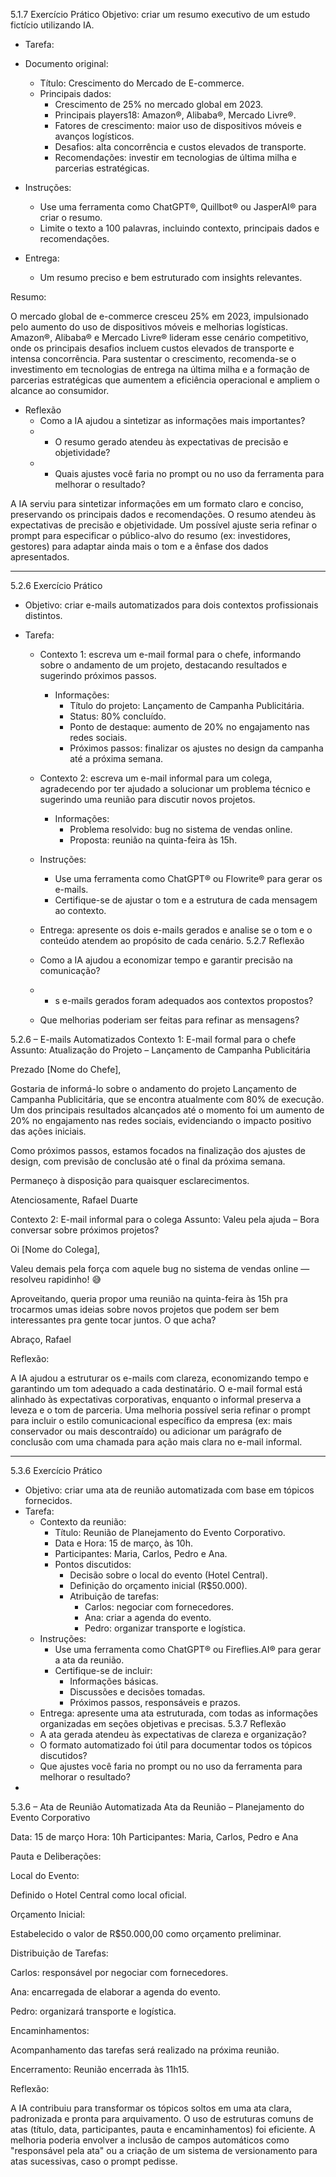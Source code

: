 5.1.7 Exercício Prático
Objetivo: criar um resumo executivo de um estudo fictício utilizando IA.
* Tarefa:

* Documento original:
  * Título: Crescimento do Mercado de E-commerce.
  * Principais dados:
    * Crescimento de 25% no mercado global em 2023.
    * Principais players18: Amazon®, Alibaba®, Mercado Livre®.
    * Fatores de crescimento: maior uso de dispositivos móveis e avanços logísticos.
    * Desafios: alta concorrência e custos elevados de transporte.
    * Recomendações: investir em tecnologias de última milha e parcerias estratégicas.

* Instruções:
  * Use uma ferramenta como ChatGPT®, Quillbot® ou JasperAI® para criar o resumo.
  * Limite o texto a 100 palavras, incluindo contexto, principais dados e recomendações.

* Entrega:
  * Um resumo preciso e bem estruturado com insights relevantes.

Resumo:

O mercado global de e-commerce cresceu 25% em 2023, impulsionado pelo aumento do uso de dispositivos móveis e melhorias logísticas. Amazon®, Alibaba® e Mercado Livre® lideram esse cenário competitivo, onde os principais desafios incluem custos elevados de transporte e intensa concorrência. Para sustentar o crescimento, recomenda-se o investimento em tecnologias de entrega na última milha e a formação de parcerias estratégicas que aumentem a eficiência operacional e ampliem o alcance ao consumidor.

* Reflexão
  * Como a IA ajudou a sintetizar as informações mais importantes?
  *   * O resumo gerado atendeu às expectativas de precisão e objetividade?
  *   * Quais ajustes você faria no prompt ou no uso da ferramenta para melhorar o resultado?

A IA serviu para sintetizar informações em um formato claro e conciso, preservando os principais dados e recomendações. O resumo atendeu às expectativas de precisão e objetividade. Um possível ajuste seria refinar o prompt para especificar o público-alvo do resumo (ex: investidores, gestores) para adaptar ainda mais o tom e a ênfase dos dados apresentados.

---

5.2.6 Exercício Prático
* Objetivo: criar e-mails automatizados para dois contextos profissionais distintos.

* Tarefa:
  * Contexto 1: escreva um e-mail formal para o chefe, informando sobre o andamento de um projeto, destacando resultados e sugerindo próximos passos.
    * Informações:
      * Título do projeto: Lançamento de Campanha Publicitária.
      * Status: 80% concluído.
      * Ponto de destaque: aumento de 20% no engajamento nas redes sociais.
      * Próximos passos: finalizar os ajustes no design da campanha até a próxima semana.
  * Contexto 2: escreva um e-mail informal para um colega, agradecendo por ter ajudado a solucionar um problema técnico e sugerindo uma reunião para discutir novos projetos.
    * Informações:
      * Problema resolvido: bug no sistema de vendas online.
      * Proposta: reunião na quinta-feira às 15h.
  * Instruções:
    * Use uma ferramenta como ChatGPT® ou Flowrite® para gerar os e-mails.
    * Certifique-se de ajustar o tom e a estrutura de cada mensagem ao contexto.
  

  
  * Entrega: apresente os dois e-mails gerados e analise se o tom e o conteúdo atendem ao propósito de cada cenário.
5.2.7 Reflexão
  * Como a IA ajudou a economizar tempo e garantir precisão na comunicação?
  *   * s e-mails gerados foram adequados aos contextos propostos?
  *   Que melhorias poderiam ser feitas para refinar as mensagens?


5.2.6 – E-mails Automatizados
Contexto 1: E-mail formal para o chefe
Assunto: Atualização do Projeto – Lançamento de Campanha Publicitária

Prezado [Nome do Chefe],

Gostaria de informá-lo sobre o andamento do projeto Lançamento de Campanha Publicitária, que se encontra atualmente com 80% de execução. Um dos principais resultados alcançados até o momento foi um aumento de 20% no engajamento nas redes sociais, evidenciando o impacto positivo das ações iniciais.

Como próximos passos, estamos focados na finalização dos ajustes de design, com previsão de conclusão até o final da próxima semana.

Permaneço à disposição para quaisquer esclarecimentos.

Atenciosamente,
Rafael Duarte

Contexto 2: E-mail informal para o colega
Assunto: Valeu pela ajuda – Bora conversar sobre próximos projetos?

Oi [Nome do Colega],

Valeu demais pela força com aquele bug no sistema de vendas online — resolveu rapidinho! 😅

Aproveitando, queria propor uma reunião na quinta-feira às 15h pra trocarmos umas ideias sobre novos projetos que podem ser bem interessantes pra gente tocar juntos. O que acha?

Abraço,
Rafael

Reflexão:

A IA ajudou a estruturar os e-mails com clareza, economizando tempo e garantindo um tom adequado a cada destinatário. O e-mail formal está alinhado às expectativas corporativas, enquanto o informal preserva a leveza e o tom de parceria. Uma melhoria possível seria refinar o prompt para incluir o estilo comunicacional específico da empresa (ex: mais conservador ou mais descontraído) ou adicionar um parágrafo de conclusão com uma chamada para ação mais clara no e-mail informal.



---

5.3.6 Exercício Prático
  * Objetivo: criar uma ata de reunião automatizada com base em tópicos fornecidos.
  * Tarefa:
    * Contexto da reunião:
      * Título: Reunião de Planejamento do Evento Corporativo.
      * Data e Hora: 15 de março, às 10h.
      * Participantes: Maria, Carlos, Pedro e Ana.
      * Pontos discutidos:
        * Decisão sobre o local do evento (Hotel Central).
        * Definição do orçamento inicial (R$50.000).
        * Atribuição de tarefas:
          * Carlos: negociar com fornecedores.
          * Ana: criar a agenda do evento.
          * Pedro: organizar transporte e logística.
    * Instruções:
      * Use uma ferramenta como ChatGPT® ou Fireflies.AI® para gerar a ata da reunião.
      * Certifique-se de incluir:
        * Informações básicas.
        * Discussões e decisões tomadas.
        * Próximos passos, responsáveis e prazos.
    * Entrega: apresente uma ata estruturada, com todas as informações organizadas em seções objetivas e precisas.
5.3.7 Reflexão
    * A ata gerada atendeu às expectativas de clareza e organização?
    * O formato automatizado foi útil para documentar todos os tópicos discutidos?
    * Que ajustes você faria no prompt ou no uso da ferramenta para melhorar o resultado?
  * 
5.3.6 – Ata de Reunião Automatizada
Ata da Reunião – Planejamento do Evento Corporativo

Data: 15 de março
Hora: 10h
Participantes: Maria, Carlos, Pedro e Ana

Pauta e Deliberações:

Local do Evento:

Definido o Hotel Central como local oficial.

Orçamento Inicial:

Estabelecido o valor de R$50.000,00 como orçamento preliminar.

Distribuição de Tarefas:

Carlos: responsável por negociar com fornecedores.

Ana: encarregada de elaborar a agenda do evento.

Pedro: organizará transporte e logística.

Encaminhamentos:

Acompanhamento das tarefas será realizado na próxima reunião.

Encerramento:
Reunião encerrada às 11h15.

Reflexão:

A IA contribuiu para transformar os tópicos soltos em uma ata clara, padronizada e pronta para arquivamento. O uso de estruturas comuns de atas (título, data, participantes, pauta e encaminhamentos) foi eficiente. A melhoria poderia envolver a inclusão de campos automáticos como "responsável pela ata" ou a criação de um sistema de versionamento para atas sucessivas, caso o prompt pedisse.